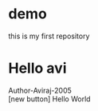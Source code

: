 # demo
this is my first repository<br>
<h1>
Hello avi
</h1>
Author-Aviraj-2005<br>
[new button]
Hello World